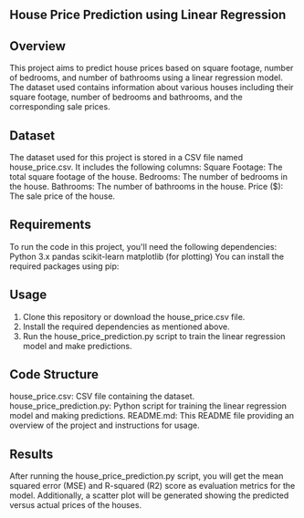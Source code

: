 ****House Price Prediction using Linear Regression****
---------------------------------------------------
**Overview**
--------------------------------------------------------
This project aims to predict house prices based on square footage, number of bedrooms, and number of bathrooms using a linear regression model. The dataset used contains information about various houses including their square footage, number of bedrooms and bathrooms, and the corresponding sale prices.

**Dataset**
-------------------------------------------------------------
The dataset used for this project is stored in a CSV file named house_price.csv. It includes the following columns:
 Square Footage: The total square footage of the house.
 Bedrooms: The number of bedrooms in the house.
 Bathrooms: The number of bathrooms in the house.
 Price ($): The sale price of the house.
 
**Requirements**
------------------------------------------------------------
To run the code in this project, you'll need the following dependencies:
 Python 3.x
 pandas
 scikit-learn
 matplotlib (for plotting)
 You can install the required packages using pip:
 
**Usage**
------------------------------------------------------------------
1. Clone this repository or download the house_price.csv file.
2. Install the required dependencies as mentioned above.
3. Run the house_price_prediction.py script to train the linear regression model and make predictions.

**Code Structure**
---------------------------------------------------------------------
  house_price.csv: CSV file containing the dataset.
  house_price_prediction.py: Python script for training the linear regression model and making predictions.
  README.md: This README file providing an overview of the project and instructions for usage.
  
**Results**
-------------------------------------------------------------------------
After running the house_price_prediction.py script, you will get the mean squared error (MSE) and R-squared (R2) score as evaluation metrics for the model. Additionally, a scatter plot will be generated showing the predicted versus actual prices of the houses.
